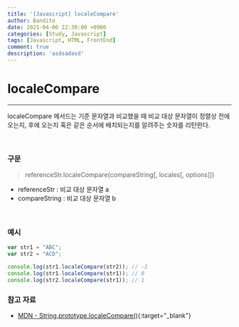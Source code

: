 ```yaml
---
title: '[Javascript] localeCompare'
author: Bandito
date: 2021-04-06 22:30:00 +0900
categories: [Study, Javascript]
tags: [Javascript, HTML, FrontEnd]
comment: true
description: 'asdsadasd'
---
```


# localeCompare
***

localeCompare 메서드는 기준 문자열과 비교했을 때 비교 대상 문자열이 정렬상 전에 오는지, 후에 오는지 혹은 같은 순서에 배치되는지를 알려주는 숫자를 리턴한다.

<br/>

### 구문 
> referenceStr.localeCompare(compareString[, locales[, options]])

+ referenceStr : 비교 대상 문자열 a
+ compareString : 비교 대상 문자열 b

<br/>

### 예시 

```javascript
var str1 = "ABC";
var str2 = "ACD";

console.log(str1.localeCompare(str2)); // -1
console.log(str1.localeCompare(str1)); // 0
console.log(str2.localeCompare(str1)); // 1
```



### 참고 자료
+ [MDN - String.prototype.localeCompare()](https://developer.mozilla.org/ko/docs/Web/JavaScript/Reference/Global_Objects/String/localeCompare){:target="_blank"}

